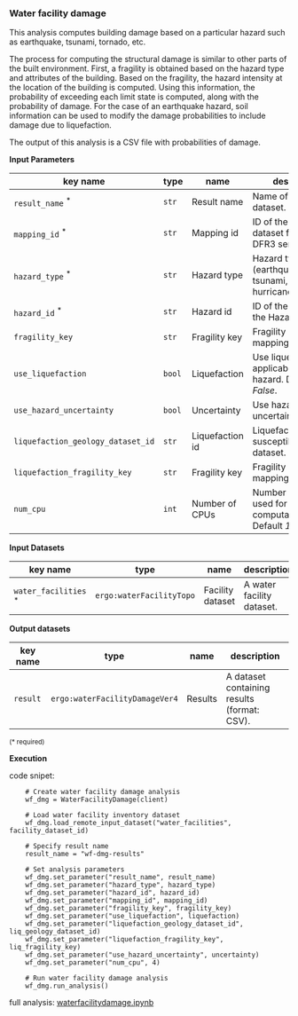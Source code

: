 ### Water facility damage

This analysis computes building damage based on a particular hazard such as earthquake, tsunami, tornado, etc.

The process for computing the structural damage is similar to other parts of the built environment. First, a fragility
is obtained based on the hazard type and attributes of the building. Based on the fragility, the hazard intensity at the 
location of the building is computed. Using this information, the probability of exceeding each limit state is computed, 
along with the probability of damage. For the case of an earthquake hazard, soil information can be used to
modify the damage probabilities to include damage due to liquefaction.  

The output of this analysis is a CSV file with probabilities of damage.

**Input Parameters**

key name | type | name | description
--- | --- | --- | ---
`result_name` <sup>*</sup> | `str` | Result name | Name of the result dataset.
`mapping_id` <sup>*</sup> | `str` | Mapping id | ID of the mapping dataset from the DFR3 service.
`hazard_type` <sup>*</sup> | `str` | Hazard type | Hazard type (earthquake, tsunami, tornado, hurricaneWindfields). 
`hazard_id` <sup>*</sup> | `str` | Hazard id | ID of the hazard from the Hazard service.
`fragility_key` | `str` | Fragility key | Fragility key used in mapping dataset.
`use_liquefaction` | `bool` | Liquefaction | Use liquefaction, if applicable to the hazard. Default is <br>*False*.
`use_hazard_uncertainty` | `bool` | Uncertainty | Use hazard uncertainty.
`liquefaction_geology_dataset_id` | `str` | Liquefaction id | Liquefaction susceptibility dataset.
`liquefaction_fragility_key` | `str` | Fragility key | Fragility key used in mapping dataset.
`num_cpu` | `int` | Number of CPUs | Number of CPUs used for parallel computations. <br>Default *1*.

**Input Datasets**

key name | type | name | description
--- | --- | --- | ---
`water_facilities` <sup>*</sup> | `ergo:waterFacilityTopo` | Facility dataset |  A water facility dataset.

**Output datasets** 

key name | type | name | description
--- | --- | --- | ---
`result` | `ergo:waterFacilityDamageVer4` | Results | A dataset containing results (format: CSV).

<small>(* required)</small>

**Execution**

code snipet:

```
    # Create water facility damage analysis
    wf_dmg = WaterFacilityDamage(client)

    # Load water facility inventory dataset
    wf_dmg.load_remote_input_dataset("water_facilities", facility_dataset_id)

    # Specify result name
    result_name = "wf-dmg-results"

    # Set analysis parameters
    wf_dmg.set_parameter("result_name", result_name)
    wf_dmg.set_parameter("hazard_type", hazard_type)
    wf_dmg.set_parameter("hazard_id", hazard_id)
    wf_dmg.set_parameter("mapping_id", mapping_id)
    wf_dmg.set_parameter("fragility_key", fragility_key)
    wf_dmg.set_parameter("use_liquefaction", liquefaction)
    wf_dmg.set_parameter("liquefaction_geology_dataset_id", liq_geology_dataset_id)
    wf_dmg.set_parameter("liquefaction_fragility_key", liq_fragility_key)
    wf_dmg.set_parameter("use_hazard_uncertainty", uncertainty)
    wf_dmg.set_parameter("num_cpu", 4)

    # Run water facility damage analysis
    wf_dmg.run_analysis()
```

full analysis: [waterfacilitydamage.ipynb](https://github.com/IN-CORE/incore-docs/blob/master/notebooks/waterfacilitydamagev.ipynb)